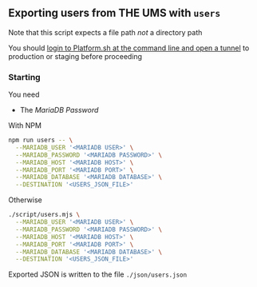 ## Exporting users from THE UMS with `users`

Note that this script expects a file path _not_ a directory path

You should [login to Platform.sh at the command line and open a tunnel](logging-in-to-platformsh-and-opening-a-tunnel.md) to production or staging before proceeding

### Starting

You need

- The _MariaDB Password_

With NPM

```bash
npm run users -- \
  --MARIADB_USER '<MARIADB USER>' \
  --MARIADB_PASSWORD '<MARIADB PASSWORD>' \
  --MARIADB_HOST '<MARIADB HOST>' \
  --MARIADB_PORT '<MARIADB PORT>' \
  --MARIADB_DATABASE '<MARIADB DATABASE>' \
  --DESTINATION '<USERS_JSON_FILE>'
```

Otherwise

```bash
./script/users.mjs \
  --MARIADB_USER '<MARIADB USER>' \
  --MARIADB_PASSWORD '<MARIADB PASSWORD>' \
  --MARIADB_HOST '<MARIADB HOST>' \
  --MARIADB_PORT '<MARIADB PORT>' \
  --MARIADB_DATABASE '<MARIADB DATABASE>' \
  --DESTINATION '<USERS_JSON_FILE>'
```

Exported JSON is written to the file `./json/users.json`
